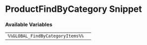 # ProductFindByCategory Snippet

### Available Variables
|||
|---|---|
| `%%GLOBAL_FindByCategoryItems%%` |
